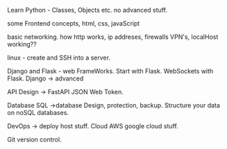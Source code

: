 Learn Python - Classes, Objects etc. no advanced stuff.

some Frontend concepts, html, css, javaScript

basic networking.
how http works, ip addreses, firewalls VPN's, localHost working?? 

linux - create and SSH into a server.

Django and Flask - web FrameWorks. 
Start with Flask.
WebSockets with Flask.
Django -> advanced

API Design -> FastAPI
JSON Web Token. 

Database SQL ->database Design, protection, backup.
Structure your data on noSQL databases.

DevOps -> deploy host stuff. Cloud AWS google cloud stuff.

Git version control.

